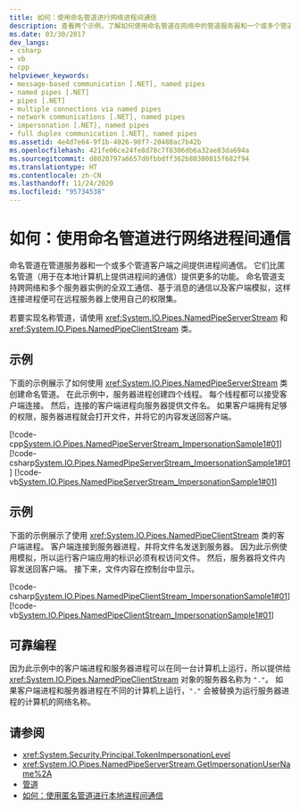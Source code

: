 ```yaml
---
title: 如何：使用命名管道进行网络进程间通信
description: 查看两个示例，了解如何使用命名管道在网络中的管道服务器和一个或多个管道客户端之间提供进程间通信。
ms.date: 03/30/2017
dev_langs:
- csharp
- vb
- cpp
helpviewer_keywords:
- message-based communication [.NET], named pipes
- named pipes [.NET]
- pipes [.NET]
- multiple connections via named pipes
- network communications [.NET], named pipes
- impersonation [.NET], named pipes
- full duplex communication [.NET], named pipes
ms.assetid: 4e4d7e64-9f1b-4026-98f7-20488ac7b42b
ms.openlocfilehash: 421fe06ce24fe8d78c7f8306db6a32ae83da694a
ms.sourcegitcommit: d8020797a6657d0fbbdff362b80300815f682f94
ms.translationtype: HT
ms.contentlocale: zh-CN
ms.lasthandoff: 11/24/2020
ms.locfileid: "95734538"
---
```

# <a name="how-to-use-named-pipes-for-network-interprocess-communication"></a>如何：使用命名管道进行网络进程间通信

命名管道在管道服务器和一个或多个管道客户端之间提供进程间通信。 它们比匿名管道（用于在本地计算机上提供进程间的通信）提供更多的功能。 命名管道支持跨网络和多个服务器实例的全双工通信、基于消息的通信以及客户端模拟，这样连接进程便可在远程服务器上使用自己的权限集。  
  
 若要实现名称管道，请使用 <xref:System.IO.Pipes.NamedPipeServerStream> 和 <xref:System.IO.Pipes.NamedPipeClientStream> 类。  
  
## <a name="example"></a>示例  

 下面的示例展示了如何使用 <xref:System.IO.Pipes.NamedPipeServerStream> 类创建命名管道。 在此示例中，服务器进程创建四个线程。 每个线程都可以接受客户端连接。 然后，连接的客户端进程向服务器提供文件名。 如果客户端拥有足够的权限，服务器进程就会打开文件，并将它的内容发送回客户端。  
  
 [!code-cpp[System.IO.Pipes.NamedPipeServerStream_ImpersonationSample1#01](../../../samples/snippets/cpp/VS_Snippets_CLR_System/system.IO.Pipes.NamedPipeServerStream_ImpersonationSample1/cpp/program.cpp#01)]
 [!code-csharp[System.IO.Pipes.NamedPipeServerStream_ImpersonationSample1#01](../../../samples/snippets/csharp/VS_Snippets_CLR_System/system.IO.Pipes.NamedPipeServerStream_ImpersonationSample1/cs/Program.cs#01)]
 [!code-vb[System.IO.Pipes.NamedPipeServerStream_ImpersonationSample1#01](../../../samples/snippets/visualbasic/VS_Snippets_CLR_System/system.IO.Pipes.NamedPipeServerStream_ImpersonationSample1/vb/program.vb#01)]  
  
## <a name="example"></a>示例  

 下面的示例展示了使用 <xref:System.IO.Pipes.NamedPipeClientStream> 类的客户端进程。 客户端连接到服务器进程，并将文件名发送到服务器。 因为此示例使用模拟，所以运行客户端应用的标识必须有权访问文件。 然后，服务器将文件内容发送回客户端。 接下来，文件内容在控制台中显示。  
  
 [!code-csharp[System.IO.Pipes.NamedPipeClientStream_ImpersonationSample1#01](../../../samples/snippets/csharp/VS_Snippets_CLR_System/system.IO.Pipes.NamedPipeClientStream_ImpersonationSample1/cs/Program.cs#01)]
 [!code-vb[System.IO.Pipes.NamedPipeClientStream_ImpersonationSample1#01](../../../samples/snippets/visualbasic/VS_Snippets_CLR_System/system.IO.Pipes.NamedPipeClientStream_ImpersonationSample1/vb/program.vb#01)]  
  
## <a name="robust-programming"></a>可靠编程  

 因为此示例中的客户端进程和服务器进程可以在同一台计算机上运行，所以提供给 <xref:System.IO.Pipes.NamedPipeClientStream> 对象的服务器名称为 `"."`。 如果客户端进程和服务器进程在不同的计算机上运行，`"."` 会被替换为运行服务器进程的计算机的网络名称。  
  
## <a name="see-also"></a>请参阅

- <xref:System.Security.Principal.TokenImpersonationLevel>
- <xref:System.IO.Pipes.NamedPipeServerStream.GetImpersonationUserName%2A>
- [管道](pipe-operations.md)
- [如何：使用匿名管道进行本地进程间通信](how-to-use-anonymous-pipes-for-local-interprocess-communication.md)
